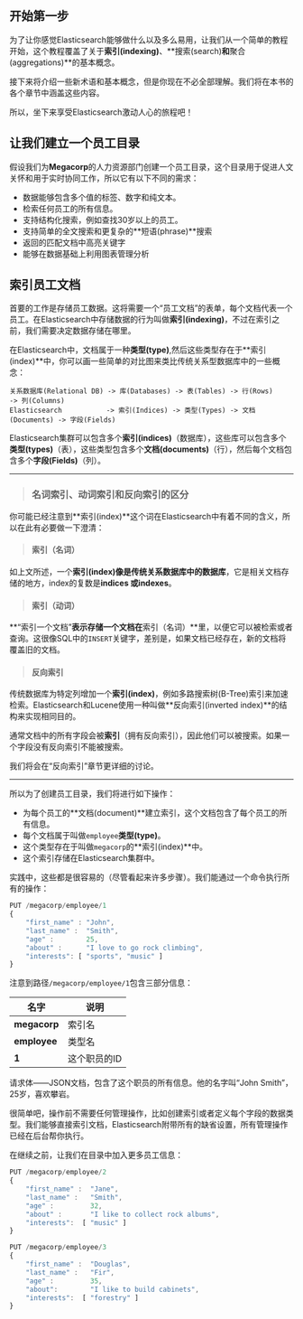 ## 开始第一步
为了让你感觉Elasticsearch能够做什么以及多么易用，让我们从一个简单的教程开始，这个教程覆盖了关于**索引(indexing)**、**搜索(search)**和**聚合(aggregations)**的基本概念。

接下来将介绍一些新术语和基本概念，但是你现在不必全部理解。我们将在本书的各个章节中涵盖这些内容。

所以，坐下来享受Elasticsearch激动人心的旅程吧！

## 让我们建立一个员工目录
假设我们为**Megacorp**的人力资源部门创建一个员工目录，这个目录用于促进人文关怀和用于实时协同工作，所以它有以下不同的需求：

* 数据能够包含多个值的标签、数字和纯文本。
* 检索任何员工的所有信息。
* 支持结构化搜索，例如查找30岁以上的员工。
* 支持简单的全文搜索和更复杂的**短语(phrase)**搜索
* 返回的匹配文档中高亮关键字
* 能够在数据基础上利用图表管理分析

## 索引员工文档
首要的工作是存储员工数据。这将需要一个“员工文档”的表单，每个文档代表一个员工。在Elasticsearch中存储数据的行为叫做**索引(indexing)**，不过在索引之前，我们需要决定数据存储在哪里。

在Elasticsearch中，文档属于一种**类型(type)**,然后这些类型存在于**索引(index)**中，你可以画一些简单的对比图来类比传统关系型数据库中的一些概念：
```
关系数据库(Relational DB) -> 库(Databases) -> 表(Tables) -> 行(Rows)       -> 列(Columns)
Elasticsearch           -> 索引(Indices) -> 类型(Types) -> 文档(Documents) -> 字段(Fields)
```

Elasticsearch集群可以包含多个**索引(indices)**（数据库），这些库可以包含多个**类型(types)**（表），这些类型包含多个**文档(documents)**（行），然后每个文档包含多个**字段(Fields)**（列）。

**************************************************
>### 名词索引、动词索引和反向索引的区分

你可能已经注意到**索引(index)**这个词在Elasticsearch中有着不同的含义，所以在此有必要做一下澄清：

>#### 索引（名词）

如上文所述，一个**索引(index)**像是传统关系数据库中的**数据库**，它是相关文档存储的地方，index的复数是**indices **或**indexes**。

>#### 索引（动词）

**“索引一个文档”**表示存储一个文档在**索引（名词）**里，以便它可以被检索或者查询。这很像SQL中的`INSERT`关键字，差别是，如果文档已经存在，新的文档将覆盖旧的文档。

>#### 反向索引

传统数据库为特定列增加一个**索引(index)**，例如多路搜索树(B-Tree)索引来加速检索。Elasticsearch和Lucene使用一种叫做**反向索引(inverted index)**的结构来实现相同目的。

通常文档中的所有字段会被**索引**（拥有反向索引），因此他们可以被搜索。如果一个字段没有反向索引不能被搜索。

我们将会在“反向索引”章节更详细的讨论。

**************************************************

所以为了创建员工目录，我们将进行如下操作：

* 为每个员工的**文档(document)**建立索引，这个文档包含了每个员工的所有信息。
* 每个文档属于叫做`employee`**类型(type)**。
* 这个类型存在于叫做`megacorp`的**索引(index)**中。
* 这个索引存储在Elasticsearch集群中。

实践中，这些都是很容易的（尽管看起来许多步骤）。我们能通过一个命令执行所有的操作：

```Javascript
PUT /megacorp/employee/1
{
    "first_name" : "John",
    "last_name" :  "Smith",
    "age" :        25,
    "about" :      "I love to go rock climbing",
    "interests": [ "sports", "music" ]
}
```

注意到路径`/megacorp/employee/1`包含三部分信息：

| 名字       | 说明        |
| ---------- | ----------- |
|**megacorp**|索引名       |
|**employee**|类型名       |
|**1**       |这个职员的ID |

请求体——JSON文档，包含了这个职员的所有信息。他的名字叫“John Smith”，25岁，喜欢攀岩。

很简单吧，操作前不需要任何管理操作，比如创建索引或者定义每个字段的数据类型。我们能够直接索引文档，Elasticsearch附带所有的缺省设置，所有管理操作已经在后台帮你执行。

在继续之前，让我们在目录中加入更多员工信息：

```Javascript
PUT /megacorp/employee/2
{
    "first_name" :  "Jane",
    "last_name" :   "Smith",
    "age" :         32,
    "about" :       "I like to collect rock albums",
    "interests":  [ "music" ]
}

PUT /megacorp/employee/3
{
    "first_name" :  "Douglas",
    "last_name" :   "Fir",
    "age" :         35,
    "about":        "I like to build cabinets",
    "interests":  [ "forestry" ]
}
```

